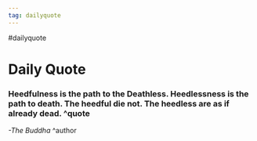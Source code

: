 ```yaml
---
tag: dailyquote
---
```


#dailyquote

# Daily Quote

### Heedfulness is the path to the Deathless. Heedlessness is the path to death. The heedful die not. The heedless are as if already dead. ^quote
*-The Buddha* ^author
